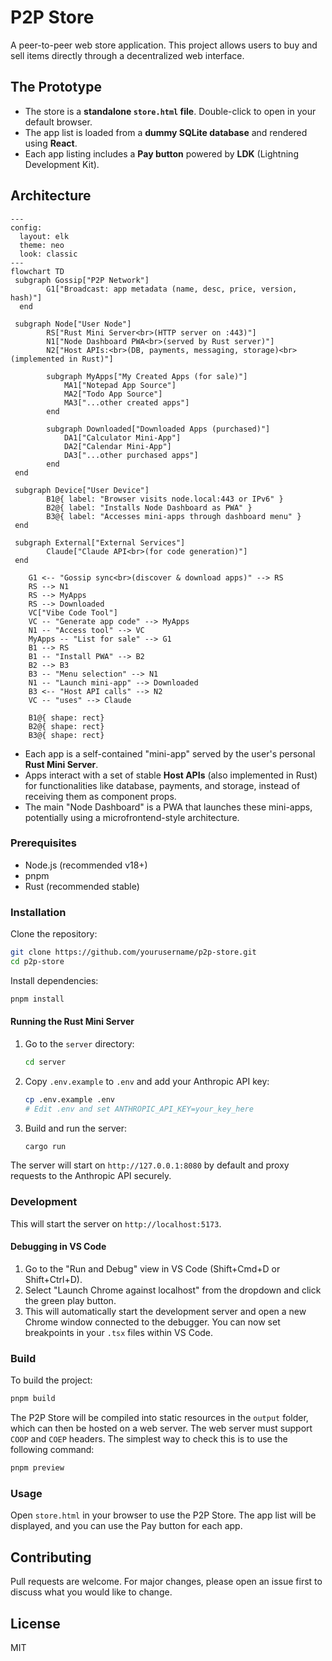 # P2P Store

A peer-to-peer web store application. This project allows users to buy and sell items directly through a decentralized web interface.

## The Prototype

- The store is a **standalone `store.html` file**. Double-click to open in your default browser.
- The app list is loaded from a **dummy SQLite database** and rendered using **React**.
- Each app listing includes a **Pay button** powered by **LDK** (Lightning Development Kit).

## Architecture

```mermaid
---
config:
  layout: elk
  theme: neo
  look: classic
---
flowchart TD
 subgraph Gossip["P2P Network"]
        G1["Broadcast: app metadata (name, desc, price, version, hash)"]
  end

 subgraph Node["User Node"]
        RS["Rust Mini Server<br>(HTTP server on :443)"]
        N1["Node Dashboard PWA<br>(served by Rust server)"]
        N2["Host APIs:<br>(DB, payments, messaging, storage)<br>(implemented in Rust)"]

        subgraph MyApps["My Created Apps (for sale)"]
            MA1["Notepad App Source"]
            MA2["Todo App Source"]
            MA3["...other created apps"]
        end

        subgraph Downloaded["Downloaded Apps (purchased)"]
            DA1["Calculator Mini-App"]
            DA2["Calendar Mini-App"]
            DA3["...other purchased apps"]
        end
 end

 subgraph Device["User Device"]
        B1@{ label: "Browser visits node.local:443 or IPv6" }
        B2@{ label: "Installs Node Dashboard as PWA" }
        B3@{ label: "Accesses mini-apps through dashboard menu" }
 end

 subgraph External["External Services"]
        Claude["Claude API<br>(for code generation)"]
 end

    G1 <-- "Gossip sync<br>(discover & download apps)" --> RS
    RS --> N1
    RS --> MyApps
    RS --> Downloaded
    VC["Vibe Code Tool"]
    VC -- "Generate app code" --> MyApps
    N1 -- "Access tool" --> VC
    MyApps -- "List for sale" --> G1
    B1 --> RS
    B1 -- "Install PWA" --> B2
    B2 --> B3
    B3 -- "Menu selection" --> N1
    N1 -- "Launch mini-app" --> Downloaded
    B3 <-- "Host API calls" --> N2
    VC -- "uses" --> Claude

    B1@{ shape: rect}
    B2@{ shape: rect}
    B3@{ shape: rect}
```

- Each app is a self-contained "mini-app" served by the user's personal **Rust Mini Server**.
- Apps interact with a set of stable **Host APIs** (also implemented in Rust) for functionalities like database, payments, and storage, instead of receiving them as component props.
- The main "Node Dashboard" is a PWA that launches these mini-apps, potentially using a microfrontend-style architecture.

### Prerequisites

- Node.js (recommended v18+)
- pnpm
- Rust (recommended stable)

### Installation

Clone the repository:

```bash
git clone https://github.com/yourusername/p2p-store.git
cd p2p-store
```

Install dependencies:

```bash
pnpm install
```

#### Running the Rust Mini Server

1. Go to the `server` directory:

   ```bash
   cd server
   ```

2. Copy `.env.example` to `.env` and add your Anthropic API key:

   ```bash
   cp .env.example .env
   # Edit .env and set ANTHROPIC_API_KEY=your_key_here
   ```

3. Build and run the server:

   ```bash
   cargo run
   ```

The server will start on `http://127.0.0.1:8080` by default and proxy requests to the Anthropic API securely.

### Development

This will start the server on `http://localhost:5173`.

#### Debugging in VS Code

1.  Go to the "Run and Debug" view in VS Code (Shift+Cmd+D or Shift+Ctrl+D).
2.  Select "Launch Chrome against localhost" from the dropdown and click the green play button.
3.  This will automatically start the development server and open a new Chrome window connected to the debugger. You can now set breakpoints in your `.tsx` files within VS Code.

### Build

To build the project:

```bash
pnpm build
```

The P2P Store will be compiled into static resources in the `output` folder, which can then be hosted on a web server. The web server must support `COOP` and `COEP` headers. The simplest way to check this is to use the following command:

```bash
pnpm preview
```

### Usage

Open `store.html` in your browser to use the P2P Store. The app list will be displayed, and you can use the Pay button for each app.

## Contributing

Pull requests are welcome. For major changes, please open an issue first to discuss what you would like to change.

## License

MIT
